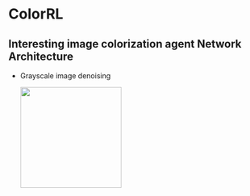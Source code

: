 # ColorRL
Interesting image colorization agent
Network Architecture 
----------
* Grayscale image denoising

  <img src="figure/architecture.png" width="200px"/> 
